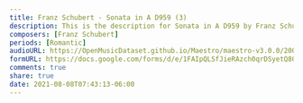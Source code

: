 ```yaml
---
title: Franz Schubert - Sonata in A D959 (3)
description: This is the description for Sonata in A D959 by Franz Schubert
composers: [Franz Schubert]
periods: [Romantic]
audioURL: https://OpenMusicDataset.github.io/Maestro/maestro-v3.0.0/2006/MIDI-Unprocessed_08_R2_2006_01_ORIG_MID--AUDIO_08_R2_2006_01_Track01_wav.midi
formURL: https://docs.google.com/forms/d/e/1FAIpQLSfJieRAzch0qrDSyetQ80aaa1nTXUcgC46rLGp3reXAa2c1Zg/viewform
comments: true
share: true
date: 2021-08-08T07:43:13-06:00
---
```

